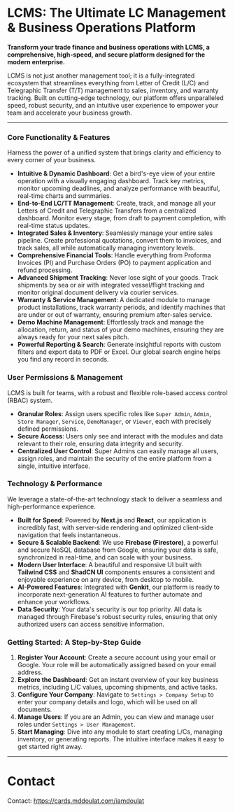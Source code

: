 # LCMS: The Ultimate LC Management & Business Operations Platform

**Transform your trade finance and business operations with LCMS, a comprehensive, high-speed, and secure platform designed for the modern enterprise.**

LCMS is not just another management tool; it is a fully-integrated ecosystem that streamlines everything from Letter of Credit (L/C) and Telegraphic Transfer (T/T) management to sales, inventory, and warranty tracking. Built on cutting-edge technology, our platform offers unparalleled speed, robust security, and an intuitive user experience to empower your team and accelerate your business growth.

---

### Core Functionality & Features

Harness the power of a unified system that brings clarity and efficiency to every corner of your business.

*   **Intuitive & Dynamic Dashboard**: Get a bird's-eye view of your entire operation with a visually engaging dashboard. Track key metrics, monitor upcoming deadlines, and analyze performance with beautiful, real-time charts and summaries.
*   **End-to-End LC/TT Management**: Create, track, and manage all your Letters of Credit and Telegraphic Transfers from a centralized dashboard. Monitor every stage, from draft to payment completion, with real-time status updates.
*   **Integrated Sales & Inventory**: Seamlessly manage your entire sales pipeline. Create professional quotations, convert them to invoices, and track sales, all while automatically managing inventory levels.
*   **Comprehensive Financial Tools**: Handle everything from Proforma Invoices (PI) and Purchase Orders (PO) to payment application and refund processing.
*   **Advanced Shipment Tracking**: Never lose sight of your goods. Track shipments by sea or air with integrated vessel/flight tracking and monitor original document delivery via courier services.
*   **Warranty & Service Management**: A dedicated module to manage product installations, track warranty periods, and identify machines that are under or out of warranty, ensuring premium after-sales service.
*   **Demo Machine Management**: Effortlessly track and manage the allocation, return, and status of your demo machines, ensuring they are always ready for your next sales pitch.
*   **Powerful Reporting & Search**: Generate insightful reports with custom filters and export data to PDF or Excel. Our global search engine helps you find any record in seconds.

### User Permissions & Management

LCMS is built for teams, with a robust and flexible role-based access control (RBAC) system.

*   **Granular Roles**: Assign users specific roles like `Super Admin`, `Admin`, `Store Manager`, `Service`, `DemoManager`, or `Viewer`, each with precisely defined permissions.
*   **Secure Access**: Users only see and interact with the modules and data relevant to their role, ensuring data integrity and security.
*   **Centralized User Control**: Super Admins can easily manage all users, assign roles, and maintain the security of the entire platform from a single, intuitive interface.

### Technology & Performance

We leverage a state-of-the-art technology stack to deliver a seamless and high-performance experience.

*   **Built for Speed**: Powered by **Next.js** and **React**, our application is incredibly fast, with server-side rendering and optimized client-side navigation that feels instantaneous.
*   **Secure & Scalable Backend**: We use **Firebase (Firestore)**, a powerful and secure NoSQL database from Google, ensuring your data is safe, synchronized in real-time, and can scale with your business.
*   **Modern User Interface**: A beautiful and responsive UI built with **Tailwind CSS** and **ShadCN UI** components ensures a consistent and enjoyable experience on any device, from desktop to mobile.
*   **AI-Powered Features**: Integrated with **Genkit**, our platform is ready to incorporate next-generation AI features to further automate and enhance your workflows.
*   **Data Security**: Your data's security is our top priority. All data is managed through Firebase's robust security rules, ensuring that only authorized users can access sensitive information.

### Getting Started: A Step-by-Step Guide

1.  **Register Your Account**: Create a secure account using your email or Google. Your role will be automatically assigned based on your email address.
2.  **Explore the Dashboard**: Get an instant overview of your key business metrics, including L/C values, upcoming shipments, and active tasks.
3.  **Configure Your Company**: Navigate to `Settings > Company Setup` to enter your company details and logo, which will be used on all documents.
4.  **Manage Users**: If you are an Admin, you can view and manage user roles under `Settings > User Management`.
5.  **Start Managing**: Dive into any module to start creating L/Cs, managing inventory, or generating reports. The intuitive interface makes it easy to get started right away.

---

# Contact
Contact: https://cards.mddoulat.com/iamdoulat
